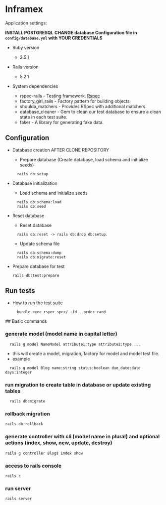 # Inframex

Application settings:

**INSTALL POSTGRESQL**
**CHANGE database Configuration file in `config/database.yml` with YOUR CREDENTIALS**

* Ruby version
  - 2.5.1
* Rails version
  - 5.2.1

* System dependencies
  * rspec-rails - Testing framework. [Rspec](https://github.com/rspec/rspec-rails)
  * factory_girl_rails - Factory pattern for building objects
  * shoulda_matchers - Provides RSpec with additional matchers.
  * database_cleaner - Gem to clean our test database to ensure a clean state in each test suite.
  * faker - A library for generating fake data.

## Configuration
  * Database creation AFTER CLONE REPOSITORY
    * Prepare database (Create database, load schema and initialize seeds)
    ```shell
      rails db:setup
    ```

  * Database initialization
    * Load schema and initialize seeds
    ```shell
      rails db:schema:load
      rails db:seed
    ```

  * Reset database
    * Reset database
    ```shell
      rails db:reset -> rails db:drop db:setup.
    ```

    * Update schema file
    ```shell
      rails db:schema:dump
      rails db:migrate:reset
    ```
  * Prepare database for test
    ```shell
    rails db:test:prepare
    ```

## Run tests
* How to run the test suite
  ```shell
    bundle exec rspec spec/ -fd --order rand
  ```

## Basic commands
### generate model (model name in capital letter)
```shell
  rails g model NameModel attribute1:type attribute2:type ...
```
* this will create a model, migration, factory for model and model test file.
* example
```shell
  rails g model Blog name:string status:boolean due_date:date days:integer
```

### run migration to create table in database or update existing tables
```shell
  rails db:migrate
```

### rollback migration
```shell
rails db:rollback
```

### generate controller with cli (model name in plural) and optional actions (index, show, new, update, destroy)
```shell
rails g controller Blogs index show
```

### access to rails console
```shell
rails c
```

### run server
```shell
rails server
```

